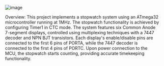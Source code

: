![image](https://github.com/Belalhossam7100/stopwatch-project/assets/141184780/31219e36-0670-484b-a12c-6d2ad8bc432e)



Overview:
This project implements a stopwatch system using an ATmega32 microcontroller running at 1MHz. The stopwatch functionality is achieved by configuring Timer1 in CTC mode. The system features six Common Anode 7-segment displays, controlled using multiplexing techniques with a 7447 decoder and NPN BJT transistors. Each display's enable/disable pins are connected to the first 6 pins of PORTA, while the 7447 decoder is connected to the first 4 pins of PORTC. Upon power connection to the MCU, the stopwatch starts counting, providing accurate timekeeping functionality.
